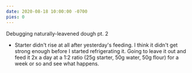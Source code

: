 ```yaml
---
date: 2020-08-18 10:00:00 -0700
pies: 0
---
```

Debugging naturally-leavened dough pt. 2
- Starter didn't rise at all after yesterday's feeding. I think it didn't get strong enough before I started refrigerating it. Going to leave it out and feed it 2x a day at a 1:2 ratio (25g starter, 50g water, 50g flour) for a week or so and see what happens.
